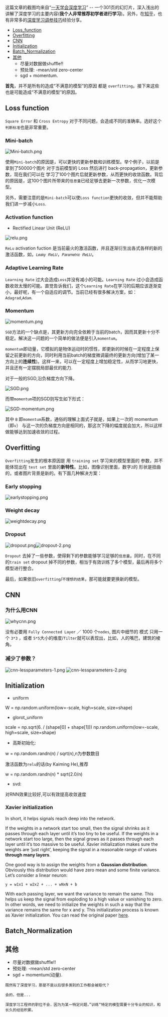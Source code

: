 这篇文章的截图均来自“[一天学会深度学习](https://www.slideshare.net/tw_dsconf/ss-62245351)” -- 一个301页的幻灯片，深入浅出的讲解了深度学习的主要内容(**我个人非常推荐初学者进行学习**)。另外，在[知乎](https://www.zhihu.com)，也有非常多的[深度学习调参技巧](https://www.zhihu.com/question/25097993)经验分享。

* [Loss_function](#Loss_function)
* [Overfitting](#Overfitting)
* [CNN](#CNN)
* [Initialization](#Initialization)
* [Batch_Normalization](#Batch_Normalization)
* [其他](#其他)
	*  尽量对数据做shuffle!!
	* 预处理: -mean/std zero-center 
	* sgd + momentum.

**首先**，并不是所有的造成“不满意的模型”的原因 都是 `overfitting`。接下来这些也是可能造成“不满意的模型”的原因。

## Loss function
<span id='Loss_function'></span>

`Square Error` 和 `Cross Entropy` 对于不同问题，会造成不同的准确率。选好这个`判断标准`也是非常重要。

### Mini-batch

![Mini-batch.png](/downloads/Mini-batch.png)

使用`Mini-batch`的原因是，可以更快的更新参数和训练模型。举个例子，以前是拿到了50000个图片 对于当前模型的 Loss 然后进行 back-propagation，更新参数，现在我们可以在 学习了100个图片后就更新参数，从而更快的收敛函数。背后的原因是，这100个图片所带来的`信息量`已经足够去更新一次参数，优化一次模型。

另外，需要注意的是`Mini-batch`可以使`Loss function`更快的收敛，但并不能帮助我们进一步减小`Loss`.

### Activation function

* Rectified Linear Unit (ReLU)

![relu.png](/downloads/relu.png)

`ReLu` activation fuction 是当前最火的激活函数，并且逐渐衍生出各式各样的新的激活函数，如，`𝐿𝑒𝑎𝑘𝑦 𝑅𝑒𝐿𝑈`，`𝑃𝑎𝑟𝑎𝑚𝑒𝑡𝑟𝑖𝑐 𝑅𝑒𝐿𝑈`。


###  Adaptive Learning Rate

`Learning Rate` 过大会造成`Loss`并没有减小的可能。`Learning Rate` 过小会造成函数收敛太慢的可能。直觉告诉我们，这个`Learning Rate`在学习的后期应该逐渐变小，最好呢，有一个自适应的调节。当前已经有很多解决方案，如：`Adagrad`,`Adam`.

### Momentum

![momentum.png](/downloads/momentum.png)

`SGD`方法的一个缺点是，其更新方向完全依赖于当前的batch，因而其更新十分不稳定。解决这一问题的一个简单的做法便是引入`momentum`。

`momentum`即动量，它模拟的是物体运动时的惯性，即更新的时候在一定程度上保留之前更新的方向，同时利用当前batch的梯度微调最终的更新方向(增加了某一方向上的**连续性**)。这样一来，可以在一定程度上增加稳定性，从而学习地更快，并且还有一定摆脱局部最优的能力.

对于一般的SGD,沿负梯度方向下降。

![SGD.png](/downloads/SGD.png)

而带`momentum`项的SGD则写生如下形式：

![SGD-momentum.png](/downloads/SGD-momentum.png)

其中 `B` 即`momentum`系数，通俗的理解上面式子就是，如果上一次的 momentum（即`v`） 与这一次的负梯度方向是相同的，那这次下降的幅度就会加大，所以这样做能够达到加速收敛的过程。

## Overfitting
<span id='Overfitting'></span>
`Overfitting`发生的根本原因是 用 `training set` 学习来的模型里面的 参数，并不能体现出在 `test set` 里面的**新特性**。比如，图像识别里面，数字`2`的 形状是扭曲的，或者图片背景是新的。有下面几种解决方案：

### Early stopping
![earlystopping.png](/downloads/earlystopping.png)


### Weight decay
![weightdecay.png](/downloads/weightdecay.png)

### Dropout
![dropout.png](/downloads/dropout.png)![dropout-2.png](/downloads/dropout-2.png)

`Dropout` 去掉了一些参数，使得剩下的参数能够学习足够的`信息量`。同时，在不同的`train set` dropout 掉不同的参数，相当于有效训练了多个模型，最后再将多个模型进行整合。


最后，如果依旧`overfitting`/`不理想的结果`，那可能就要更换新的模型。

## CNN
<span id='CNN'></span>

### 为什么用CNN
![whycnn.png](/downloads/whycnn.png)

没有必要用 `Fully Connected Layer` ／ 1000 个`nodes`, 图片中细节的 模式 只用一个 `3*3` ，或者 `5*5`大小的维度/`filter`就可以表现出，比如，人的嘴巴，建筑的棱角。

### 减少了参数？
![cnn-lessparameters-1.png](/downloads/cnn-lessparameters-1.png) ![cnn-lessparameters-2.png](/downloads/cnn-lessparameters-2.png)


## Initialization
<span id='Initialization'></span>

* uniform

W = np.random.uniform(low=-scale, high=scale, size=shape)

* glorot_uniform

scale = np.sqrt(6. / (shape[0] + shape[1]))
np.random.uniform(low=-scale, high=scale, size=shape)

* 高斯初始化:

w = np.random.randn(n) / sqrt(n),n为参数数目

激活函数为`relu`的话(by Kaiming He),推荐

w = np.random.randn(n) * sqrt(2.0/n)

*  svd:

对RNN效果比较好,可以有效提高收敛速度

### Xavier initialization

In short, it helps signals reach deep into the network.

If the weights in a network start too small, then the signal shrinks as it passes through each layer until it’s too tiny to be useful.
If the weights in a network start too large, then the signal grows as it passes through each layer until it’s too massive to be useful.
Xavier initialization makes sure the weights are ‘just right’, keeping the signal in a reasonable range of values **through many layers**.

One good way is to assign the weights from a **Gaussian distribution**. Obviously this distribution would have zero mean and some finite variance. Let’s consider a linear neuron:

```
y = w1x1 + w2x2 + ... + wNxN + b
```

With each passing layer, we want the variance to remain the same. This helps us keep the signal from exploding to a high value or vanishing to zero. In other words, we need to initialize the weights in such a way that the variance remains the same for x and y. This initialization process is known as Xavier initialization. You can read the original paper [here](http://jmlr.org/proceedings/papers/v9/glorot10a/glorot10a.pdf).


## Batch_Normalization
<span id='Batch_Normalization'></span>



## 其他
<span id='其他'></span>

* 尽量对数据做shuffle!!
* 预处理: -mean/std zero-center
* sgd + momentum(动量).

```
既然有了深度学习，那是不是以后很多类别的工作都会被取代？

会的，但是...

深度学习工程师的职位不会，因为为某一特定问题，”训练“特定的模型需要十分专业的知识，和长久的经验积累。
```